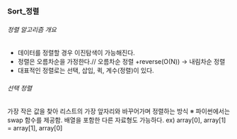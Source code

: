 ### Sort_정렬

###### 정렬 알고리즘 개요
* 데이터를 정렬할 경우 이진탐색이 가능해진다.
* 정렬은 오름차순을 가정한다.// 오름차순 정렬 +reverse(O(N)) -> 내림차순 정렬
* 대표적인 정렬로는 선택, 삽입, 퀵, 계수(정렬)이 있다.


###### 선택 정렬
가장 작은 값을 찾아 리스트의 가장 앞자리와 바꾸어가며 정렬하는 방식
※ 파이썬에서는 swap 함수를 제공함. 배열을 포함한 다른 자료형도 가능하다.
   ex) array[0], array[1] = array[1], array[0]

